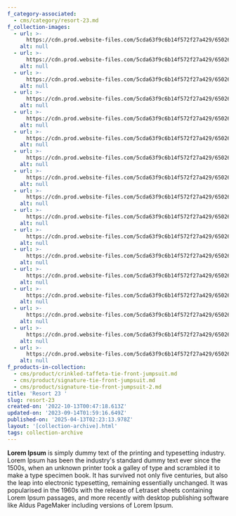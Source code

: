 ```yaml
---
f_category-associated:
  - cms/category/resort-23.md
f_collection-images:
  - url: >-
      https://cdn.prod.website-files.com/5cda63f9c6b14f572f27a429/650268ee96e98427d74434d9_6347600c1f1d4f041b93aae2__MG_1012.avif
    alt: null
  - url: >-
      https://cdn.prod.website-files.com/5cda63f9c6b14f572f27a429/650268eeefb75a4bcdf9a790_6347600c1f1d4fe35893aade__MG_1006.avif
    alt: null
  - url: >-
      https://cdn.prod.website-files.com/5cda63f9c6b14f572f27a429/650268eebc79eeea79d7a2b3_6347600c5c52836dca8ca25d__MG_0955.avif
    alt: null
  - url: >-
      https://cdn.prod.website-files.com/5cda63f9c6b14f572f27a429/650268eeefb75a4bcdf9a788_6347600c2104ee04155a0e39__MG_1028.avif
    alt: null
  - url: >-
      https://cdn.prod.website-files.com/5cda63f9c6b14f572f27a429/650268ee5fdd8678fa4d1ea8_6347600c29960175dd4e7bbe__MG_0964.avif
    alt: null
  - url: >-
      https://cdn.prod.website-files.com/5cda63f9c6b14f572f27a429/650268eeefb75a4bcdf9a76c_6347600ce643e8a6736575cc__MG_1001.avif
    alt: null
  - url: >-
      https://cdn.prod.website-files.com/5cda63f9c6b14f572f27a429/650268ee2de4e7fe20b4a7c8_6347600ce4534b5463db3d61__MG_0961.avif
    alt: null
  - url: >-
      https://cdn.prod.website-files.com/5cda63f9c6b14f572f27a429/650268eeefb75a4bcdf9a76f_6347600d1ef65582a7e6e2fb__MG_0882.avif
    alt: null
  - url: >-
      https://cdn.prod.website-files.com/5cda63f9c6b14f572f27a429/650268ee96e98427d7443498_6347600d1f1d4f1cb393aae3__MG_0855.avif
    alt: null
  - url: >-
      https://cdn.prod.website-files.com/5cda63f9c6b14f572f27a429/650268ee0fe0b9262fa78462_6347600d5a8778a7370a05db__MG_0932.avif
    alt: null
  - url: >-
      https://cdn.prod.website-files.com/5cda63f9c6b14f572f27a429/650268eeff6660f4a50fb952_6347600d1070a1ed88f6a5bc__MG_0888.avif
    alt: null
  - url: >-
      https://cdn.prod.website-files.com/5cda63f9c6b14f572f27a429/650268edccb795a1d9fea280_6347600dff993c4f439d6bfb__MG_0936.avif
    alt: null
  - url: >-
      https://cdn.prod.website-files.com/5cda63f9c6b14f572f27a429/650268ee122e8c858372a159_6347600e6b9932e5b9637ce5__MG_0832.avif
    alt: null
  - url: >-
      https://cdn.prod.website-files.com/5cda63f9c6b14f572f27a429/650268eec4b918072a68e139_6347600e70ebb508848c3f1f__MG_0844.avif
    alt: null
  - url: >-
      https://cdn.prod.website-files.com/5cda63f9c6b14f572f27a429/650268eeccb795a1d9fea32b_6347600e6194b338fa59fbef__MG_0858.avif
    alt: null
  - url: >-
      https://cdn.prod.website-files.com/5cda63f9c6b14f572f27a429/650268eeff6660f4a50fb96f_6347600ed53762e5fac62dc6__MG_0873.avif
    alt: null
  - url: >-
      https://cdn.prod.website-files.com/5cda63f9c6b14f572f27a429/650268eeefb75a4bcdf9a6c3_6347600edbd8bd861bafd680__MG_0837.avif
    alt: null
f_products-in-collection:
  - cms/product/crinkled-taffeta-tie-front-jumpsuit.md
  - cms/product/signature-tie-front-jumpsuit.md
  - cms/product/signature-tie-front-jumpsuit-2.md
title: 'Resort 23 '
slug: resort-23
created-on: '2022-10-13T00:47:18.613Z'
updated-on: '2023-09-14T01:59:16.649Z'
published-on: '2025-04-13T02:23:13.978Z'
layout: '[collection-archive].html'
tags: collection-archive
---
```


**Lorem Ipsum** is simply dummy text of the printing and typesetting industry. Lorem Ipsum has been the industry's standard dummy text ever since the 1500s, when an unknown printer took a galley of type and scrambled it to make a type specimen book. It has survived not only five centuries, but also the leap into electronic typesetting, remaining essentially unchanged. It was popularised in the 1960s with the release of Letraset sheets containing Lorem Ipsum passages, and more recently with desktop publishing software like Aldus PageMaker including versions of Lorem Ipsum.
